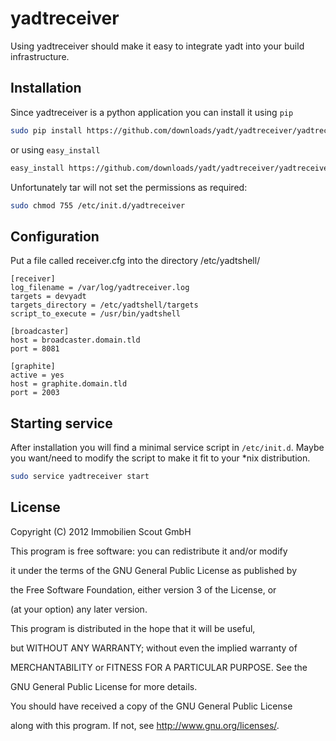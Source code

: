 # yadtreceiver

Using yadtreceiver should make it easy to integrate yadt into your build
infrastructure.

## Installation

Since yadtreceiver is a python application you can install it using `pip`
 
```bash
sudo pip install https://github.com/downloads/yadt/yadtreceiver/yadtreceiver-0.1.3.tar.gz
```

or using `easy_install`

```bash
easy_install https://github.com/downloads/yadt/yadtreceiver/yadtreceiver-0.1.3.tar.gz
```

Unfortunately tar will not set the permissions as required:

```bash
sudo chmod 755 /etc/init.d/yadtreceiver 
```
## Configuration

Put a file called receiver.cfg into the directory /etc/yadtshell/

```
[receiver]
log_filename = /var/log/yadtreceiver.log
targets = devyadt
targets_directory = /etc/yadtshell/targets
script_to_execute = /usr/bin/yadtshell

[broadcaster]
host = broadcaster.domain.tld
port = 8081

[graphite]
active = yes
host = graphite.domain.tld
port = 2003
```

## Starting service

After installation you will find a minimal service script in `/etc/init.d`.
Maybe you want/need to modify the script to make it fit to your *nix
distribution.
 
```bash
sudo service yadtreceiver start
```

## License

Copyright (C) 2012 Immobilien Scout GmbH

This program is free software: you can redistribute it and/or modify

it under the terms of the GNU General Public License as published by

the Free Software Foundation, either version 3 of the License, or

(at your option) any later version.


This program is distributed in the hope that it will be useful,

but WITHOUT ANY WARRANTY; without even the implied warranty of

MERCHANTABILITY or FITNESS FOR A PARTICULAR PURPOSE.  See the

GNU General Public License for more details.


You should have received a copy of the GNU General Public License

along with this program.  If not, see <http://www.gnu.org/licenses/>.
